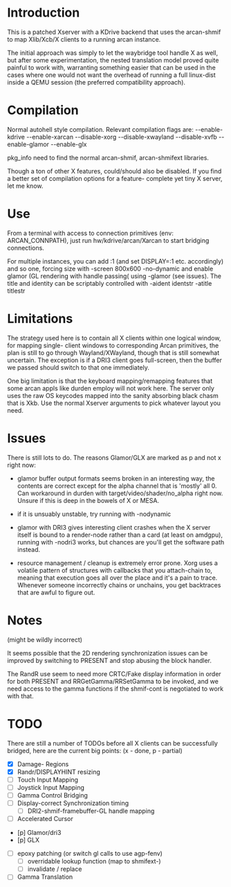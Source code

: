 Introduction
====
This is a patched Xserver with a KDrive backend that uses the arcan-shmif to
map Xlib/Xcb/X clients to a running arcan instance.

The initial approach was simply to let the waybridge tool handle X as well,
but after some experimentation, the nested translation model proved quite
painful to work with, warranting something easier that can be used in the
cases where one would not want the overhead of running a full linux-dist
inside a QEMU session (the preferred compatibility approach).

Compilation
====
Normal autohell style compilation. Relevant compilation flags are:
    --enable-kdrive --enable-xarcan --disable-xorg --disable-xwayland
    --disable-xvfb --enable-glamor --enable-glx

pkg\_info need to find the normal arcan-shmif, arcan-shmifext libraries.

Though a ton of other X features, could/should also be disabled.
If you find a better set of compilation options for a feature- complete yet
tiny X server, let me know.

Use
====
From a terminal with access to connection primitives (env: ARCAN\_CONNPATH),
just run hw/kdrive/arcan/Xarcan to start bridging connections.

For multiple instances, you can add :1 (and set DISPLAY=:1 etc. accordingly)
and so one, forcing size with -screen 800x600 -no-dynamic and enable glamor
(GL rendering with handle passing( using -glamor (see issues). The title and
identity can be scriptably controlled with -aident identstr -atitle titlestr

Limitations
====
The strategy used here is to contain all X clients within one logical window,
for mapping single- client windows to corresponding Arcan primitives, the plan
is still to go through Wayland/XWayland, though that is still somewhat
uncertain. The exception is if a DRI3 client goes full-screen, then the buffer
we passed should switch to that one immediately.

One big limitation is that the keyboard mapping/remapping features that some
arcan appls like durden employ will not work here. The server only uses the
raw OS keycodes mapped into the sanity absorbing black chasm that is Xkb. Use
the normal Xserver arguments to pick whatever layout you need.

Issues
====
There is still lots to do. The reasons Glamor/GLX are marked as p and not x
right now:

* glamor buffer output formats seems broken in an interesting way, the
  contents are correct except for the alpha channel that is 'mostly' all 0.
	Can workaround in durden with target/video/shader/no_alpha right now.
	Unsure if this is deep in the bowels of X or MESA.

* if it is unsuably unstable, try running with -nodynamic

* glamor with DRI3 gives interesting client crashes when the X server itself
  is bound to a render-node rather than a card (at least on amdgpu), running
	with -nodri3 works, but chances are you'll get the software path instead.

* resource management / cleanup is extremely error prone. Xorg uses a volatile
  pattern of structures with callbacks that you attach-chain to, meaning that
	execution goes all over the place and it's a pain to trace. Whenever someone
	incorrectly chains or unchains, you get backtraces that are awful to figure
	out.

Notes
====
(might be wildly incorrect)

It seems possible that the 2D rendering synchronization issues can be improved
by switching to PRESENT and stop abusing the block handler.

The RandR use seem to need more CRTC/Fake display information in order for
both PRESENT and RRGetGamma/RRSetGamma to be invoked, and we need access to
the gamma functions if the shmif-cont is negotiated to work with that.

TODO
====
There are still a number of TODOs before all X clients can be successfully
bridged, here are the current big points:
(x - done, p - partial)

- [x] Damage- Regions
- [x] Randr/DISPLAYHINT resizing
- [ ] Touch Input Mapping
- [ ] Joystick Input Mapping
- [ ] Gamma Control Bridging
- [ ] Display-correct Synchronization timing
  - [ ] DRI2-shmif-framebuffer-GL handle mapping
- [ ] Accelerated Cursor
- [p] Glamor/dri3
- [p] GLX
- [ ] epoxy patching (or switch gl calls to use agp-fenv)
    - [ ] overridable lookup function (map to shmifext-)
    - [ ] invalidate / replace
- [ ] Gamma Translation
